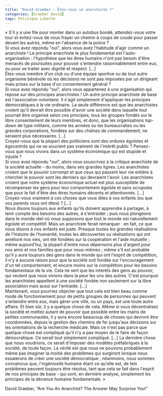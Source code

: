 ```yaml
---
title: "David Graeber – Êtes-vous un anarchiste ?"
categories: [Graeber David]
tags: Politique Liberté
---
```


« S'il y a une file pour monter dans un autobus bondé, attendez-vous votre tour et évitez-vous de vous frayer un chemin à coups de coude pour passer devant les autres, même en l'absence de la police ?  
Si vous avez répondu "oui", alors vous avez l'habitude d'agir comme un anarchiste ! Le principe anarchiste le plus fondamental est l'auto-organisation : l'hypothèse que les êtres humains n'ont pas besoin d'être menacés de poursuites pour pouvoir s'entendre raisonnablement entre eux, ou pour se traiter avec dignité et respect. […]  
Êtes-vous membre d'un club ou d'une équipe sportive ou de tout autre organisme bénévole où les décisions ne sont pas imposées par un dirigeant mais prises sur la base d'un consentement général ?  
Si vous avez répondu "oui", alors vous appartenez à une organisation qui repose sur des principes anarchistes ! Un autre principe anarchiste de base est l'association volontaire. Il s'agit simplement d'appliquer les principes démocratiques à la vie ordinaire. La seule différence est que les anarchistes croient qu'il devrait être possible d'avoir une société dans laquelle tout pourrait être organisé selon ces principes, tous les groupes fondés sur le libre consentement de leurs membres, et donc, que les organisations _top-down_ de type militaire, comme les armées ou les bureaucraties ou les grandes corporations, fondées sur des chaînes de commandement, ne seraient plus nécessaires. […]  
Croyez-vous que la plupart des politiciens sont des ordures égoïstes et égocentrés qui ne se soucient pas vraiment de l'intérêt public ? Pensez-vous que nous vivons dans un système économique qui est stupide et injuste ?  
Si vous avez répondu "oui", alors vous souscrivez à la critique anarchiste de la société actuelle - du moins, dans ses grandes lignes. Les anarchistes croient que le pouvoir corrompt et que ceux qui passent leur vie entière à chercher le pouvoir sont les derniers qui devraient l'avoir. Les anarchistes croient que notre système économique actuel est plus susceptible de récompenser les gens pour leur comportement égoïste et sans scrupules que pour le fait d'être des êtres humains décents et attentionnés. […]  
Croyez-vous vraiment à ces choses que vous dites à vos enfants (ou que vos parents vous ont dites) ? […]  
Nous disons toujours aux enfants qu'ils doivent apprendre à partager, à tenir compte des besoins des autres, à s'entraider ; puis nous plongeons dans le monde réel où nous supposons que tout le monde est naturellement égoïste et compétitif. Mais un anarchiste ferait remarquer : en fait, ce que nous disons à nos enfants est juste. Presque toutes les grandes réalisations de l'histoire de l'humanité, toutes les découvertes ou réalisations qui ont amélioré nos vies, ont été fondées sur la coopération et l'aide mutuelle ; même aujourd'hui, la plupart d'entre nous dépensons plus d'argent pour nos amis et nos familles que pour nous-mêmes ; même s'il est probable qu'il y aura toujours des gens dans le monde qui ont l'esprit de compétition, il n'y a aucune raison pour que la société soit fondée sur l'encouragement d'un tel comportement, et encore moins sur la compétition pour les besoins fondamentaux de la vie. Cela ne sert que les intérêts des gens au pouvoir, qui veulent que nous vivions dans la peur les uns des autres. C'est pourquoi les anarchistes appellent à une société fondée non seulement sur la libre association mais aussi sur l'entraide. […]  
Maintenant, vous pourriez objecter que tout cela est bien beau comme mode de fonctionnement pour de petits groupes de personnes qui peuvent s'entendre entre eux, mais gérer une ville, ou un pays, est une toute autre affaire. Et bien sûr, il y a quelque chose de cela. Même si vous décentralisez la société et mettez autant de pouvoir que possible entre les mains de petites communautés, il y aura encore beaucoup de choses qui devront être coordonnées, depuis la gestion des chemins de fer jusqu'aux décisions sur les orientations de la recherche médicale. Mais ce n'est pas parce que quelque chose est compliqué qu'il n'y a pas moyen de le faire de façon démocratique. Ce serait tout simplement compliqué. [...] La dernière chose que nous voudrions, ce serait d'imposer des modèles préfabriqués à la société, de toute façon. La vérité est que nous ne pouvons probablement même pas imaginer la moitié des problèmes qui surgiront lorsque nous essaierons de créer une société démocratique ; néanmoins, nous sommes convaincus que, l'ingéniosité humaine étant ce qu'elle est, de tels problèmes peuvent toujours être résolus, tant que cela se fait dans l'esprit de nos principes de base - qui sont, en dernière analyse, simplement les principes de la décence humaine fondamentale. »

David Graeber, “Are You An Anarchist? The Answer May Surprise You!“